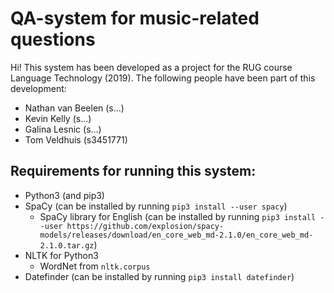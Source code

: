 # QA-system for music-related questions
Hi! This system has been developed as a project for the RUG course Language Technology (2019).
The following people have been part of this development:
- Nathan van Beelen (s...)
- Kevin Kelly (s...)
- Galina Lesnic (s...)
- Tom Veldhuis (s3451771)
## Requirements for running this system:
- Python3 (and pip3)
- SpaCy (can be installed by running `pip3 install --user spacy`)
  - SpaCy library for English (can be installed by running `pip3 install --user https://github.com/explosion/spacy-models/releases/download/en_core_web_md-2.1.0/en_core_web_md-2.1.0.tar.gz`)
- NLTK for Python3
  - WordNet from `nltk.corpus`
- Datefinder (can be installed by running `pip3 install datefinder`)
